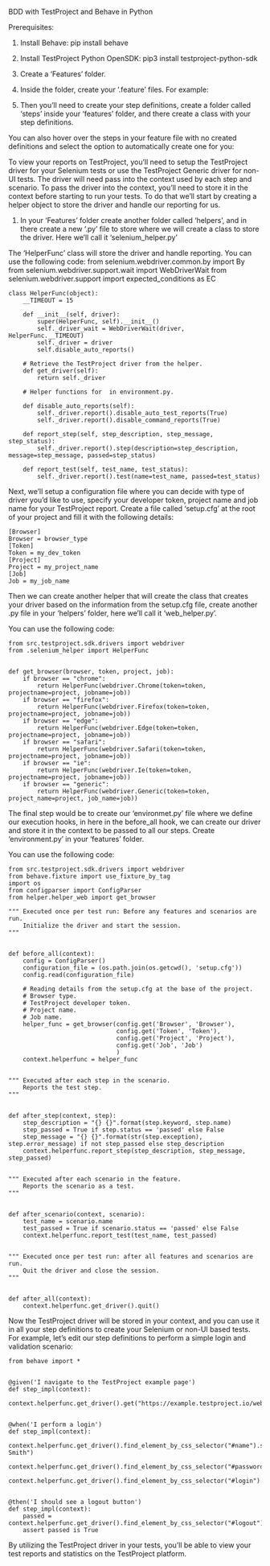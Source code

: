 BDD with TestProject and Behave in Python

Prerequisites:

1.	Install Behave:
pip install behave

2.	Install TestProject Python OpenSDK:
pip3 install testproject-python-sdk
3.	Create a ‘Features’ folder.
 
4.	Inside the folder, create your ‘.feature’ files. For example:
 
5.	Then you’ll need to create your step definitions, create a folder called ‘steps’ inside your ‘features’ folder, and there create a class with your step definitions.
 
You can also hover over the steps in your feature file with no created definitions and select the option to automatically create one for you:
 
To view your reports on TestProject, you’ll need to setup the TestProject driver for your Selenium tests or use the TestProject Generic driver for non-UI tests.
The driver will need pass into the context used by each step and scenario.
To pass the driver into the context, you’ll need to store it in the context before starting to run your tests.
To do that we’ll start by creating a helper object to store the driver and handle our reporting for us.
1.	In your ‘Features’  folder create another folder called ‘helpers’, and in there create a new ‘.py’ file to store where we will create a class to store the driver. Here we’ll call it ‘selenium_helper.py’
 
The ‘HelperFunc’ class will store the driver and handle reporting.
You can use the following code:
from selenium.webdriver.common.by import By
from selenium.webdriver.support.wait import WebDriverWait
from selenium.webdriver.support import expected_conditions as EC

```
class HelperFunc(object):
    __TIMEOUT = 15

    def __init__(self, driver):
        super(HelperFunc, self).__init__()
        self._driver_wait = WebDriverWait(driver, HelperFunc.__TIMEOUT)
        self._driver = driver
        self.disable_auto_reports()

    # Retrieve the TestProject driver from the helper.
    def get_driver(self):
        return self._driver

    # Helper functions for  in environment.py.

    def disable_auto_reports(self):
        self._driver.report().disable_auto_test_reports(True)
        self._driver.report().disable_command_reports(True)

    def report_step(self, step_description, step_message, step_status):
        self._driver.report().step(description=step_description, message=step_message, passed=step_status)

    def report_test(self, test_name, test_status):
        self._driver.report().test(name=test_name, passed=test_status)
 ```

Next, we’ll setup a configuration file where you can decide with type of driver you’d like to use, specify your developer token, project name and job name for your TestProject report.
Create a file called ‘setup.cfg’ at the root of your project and fill it with the following details:
 
 ```
[Browser]
Browser = browser_type
[Token]
Token = my_dev_token
[Project]
Project = my_project_name
[Job]
Job = my_job_name
```

Then we can create another helper that will create the class that creates your driver based on the information from the setup.cfg file, create another .py file in your ‘helpers’ folder, here we’ll call it ‘web_helper.py’.
 
You can use the following code:

```
from src.testproject.sdk.drivers import webdriver
from .selenium_helper import HelperFunc


def get_browser(browser, token, project, job):
    if browser == "chrome":
        return HelperFunc(webdriver.Chrome(token=token, projectname=project, jobname=job))
    if browser == "firefox":
        return HelperFunc(webdriver.Firefox(token=token, projectname=project, jobname=job))
    if browser == "edge":
        return HelperFunc(webdriver.Edge(token=token, projectname=project, jobname=job))
    if browser == "safari":
        return HelperFunc(webdriver.Safari(token=token, projectname=project, jobname=job))
    if browser == "ie":
        return HelperFunc(webdriver.Ie(token=token, projectname=project, jobname=job))
    if browser == "generic":
        return HelperFunc(webdriver.Generic(token=token, project_name=project, job_name=job))
  ```
  
The final step would be to create our ‘environmet.py’ file where we define our execution hooks, in here in the before_all hook, we can create our driver and store it in the context to be passed to all our steps.
Create ‘environment.py’ in your ‘features’ folder.
 
You can use the following code:

```
from src.testproject.sdk.drivers import webdriver
from behave.fixture import use_fixture_by_tag
import os
from configparser import ConfigParser
from helper.helper_web import get_browser

""" Executed once per test run: Before any features and scenarios are run.
    Initialize the driver and start the session.
"""


def before_all(context):
    config = ConfigParser()
    configuration_file = (os.path.join(os.getcwd(), 'setup.cfg'))
    config.read(configuration_file)

    # Reading details from the setup.cfg at the base of the project.
    # Browser type.
    # TestProject developer token.
    # Project name.
    # Job name.
    helper_func = get_browser(config.get('Browser', 'Browser'),
                              config.get('Token', 'Token'),
                              config.get('Project', 'Project'),
                              config.get('Job', 'Job')
                              )
    context.helperfunc = helper_func


""" Executed after each step in the scenario.
    Reports the test step.
"""


def after_step(context, step):
    step_description = "{} {}".format(step.keyword, step.name)
    step_passed = True if step.status == 'passed' else False
    step_message = "{} {}".format(str(step.exception), step.error_message) if not step_passed else step_description
    context.helperfunc.report_step(step_description, step_message, step_passed)


""" Executed after each scenario in the feature.
    Reports the scenario as a test.
"""


def after_scenario(context, scenario):
    test_name = scenario.name
    test_passed = True if scenario.status == 'passed' else False
    context.helperfunc.report_test(test_name, test_passed)


""" Executed once per test run: after all features and scenarios are run.
    Quit the driver and close the session.
"""


def after_all(context):
    context.helperfunc.get_driver().quit()
```

Now the TestProject driver will be stored in your context, and you can use it in all your step definitions to create your Selenium or non-UI based tests.
For example, let’s edit our step definitions to perform a simple login and validation scenario:

```
from behave import *


@given('I navigate to the TestProject example page')
def step_impl(context):
    context.helperfunc.get_driver().get("https://example.testproject.io/web/")


@when('I perform a login')
def step_impl(context):
    context.helperfunc.get_driver().find_element_by_css_selector("#name").send_keys("John Smith")
    context.helperfunc.get_driver().find_element_by_css_selector("#password").send_keys("12345")
    context.helperfunc.get_driver().find_element_by_css_selector("#login").click()


@then('I should see a logout button')
def step_impl(context):
    passed = context.helperfunc.get_driver().find_element_by_css_selector("#logout").is_displayed()
    assert passed is True
```

By utilizing the TestProject driver in your tests, you’ll be able to view your test reports and statistics on the TestProject platform.
 
